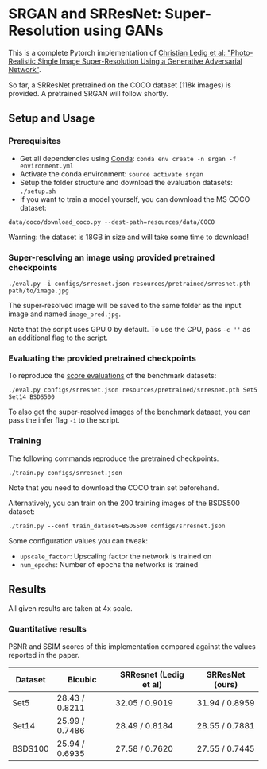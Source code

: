 # SRGAN and SRResNet: Super-Resolution using GANs

This is a complete Pytorch implementation of [Christian Ledig et al: "Photo-Realistic Single Image Super-Resolution Using a Generative Adversarial Network"](https://arxiv.org/abs/1609.04802).

So far, a SRResNet pretrained on the COCO dataset (118k images) is provided. A pretrained SRGAN will follow shortly.

## Setup and Usage

### Prerequisites
- Get all dependencies using [Conda](https://conda.io): `conda env create -n srgan -f environment.yml`
- Activate the conda environment: `source activate srgan`
- Setup the folder structure and download the evaluation datasets: `./setup.sh`
- If you want to train a model yourself, you can download the MS COCO dataset: 
```
data/coco/download_coco.py --dest-path=resources/data/COCO
```
Warning: the dataset is 18GB in size and will take some time to download!

### Super-resolving an image using provided pretrained checkpoints

```
./eval.py -i configs/srresnet.json resources/pretrained/srresnet.pth path/to/image.jpg
```
The super-resolved image will be saved to the same folder as the input image and named `image_pred.jpg`.

Note that the script uses GPU 0 by default. To use the CPU, pass `-c ''` as an additional flag to the script.

### Evaluating the provided pretrained checkpoints

To reproduce the [score evaluations](#quantitative-results) of the benchmark datasets:
```
./eval.py configs/srresnet.json resources/pretrained/srresnet.pth Set5 Set14 BSDS500
```
To also get the super-resolved images of the benchmark dataset, you can pass the infer flag `-i` to the script.

### Training

The following commands reproduce the pretrained checkpoints.
```
./train.py configs/srresnet.json
```
Note that you need to download the COCO train set beforehand.

Alternatively, you can train on the 200 training images of the BSDS500 dataset:
```
./train.py --conf train_dataset=BSDS500 configs/srresnet.json
```

Some configuration values you can tweak:
- `upscale_factor`: Upscaling factor the network is trained on
- `num_epochs`: Number of epochs the networks is trained

## Results

All given results are taken at 4x scale.

### Quantitative results

PSNR and SSIM scores of this implementation compared against the values reported in the paper. 

| Dataset | Bicubic        | SRResnet (Ledig et al) | SRResNet (ours) |
| ------- | -------------- | ---------------------- | --------------- |
| Set5    | 28.43 / 0.8211 | 32.05 / 0.9019         | 31.94 / 0.8959  |
| Set14   | 25.99 / 0.7486 | 28.49 / 0.8184         | 28.55 / 0.7881  |
| BSDS100 | 25.94 / 0.6935 | 27.58 / 0.7620         | 27.55 / 0.7445  |
